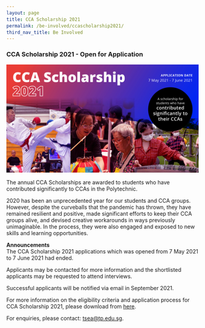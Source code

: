 ```yaml
---
layout: page
title: CCA Scholarship 2021
permalink: /be-involved/ccascholarship2021/
third_nav_title: Be Involved
---
```

### CCA Scholarship 2021 - Open for Application

![CCAScholarship2021](/images/ccascholarship-image.jpg)

The annual CCA Scholarships are awarded to students who have contributed significantly to CCAs in the Polytechnic.

2020 has been an unprecedented year for our students and CCA groups. However, despite the curveballs that the pandemic has thrown, they have remained resilient and positive, made significant efforts to keep their CCA groups alive, and devised creative workarounds in ways previously unimaginable. In the process, they were also engaged and exposed to new skills and learning opportunities.

**Announcements**<br>
The CCA Scholarship 2021 applications which was opened from 7 May 2021 to 7 June 2021 had ended. 

Applicants may be contacted for more information and the shortlisted applicants may be requested to attend interviews. 

Successful applicants will be notified via email in September 2021. 

For more information on the eligibility criteria and application process  for CCA Scholarship 2021, please download from [here](/files/tsea/ccascholarshipcriteria.pdf).

For enquiries, please contact: <a href="mailto:tsea@tp.edu.sg">tsea@tp.edu.sg</a>.